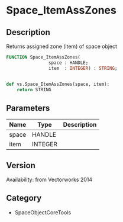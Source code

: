 # Space_ItemAssZones

## Description
Returns assigned zone (item) of space object

```pascal
FUNCTION Space_ItemAssZones(
				space : HANDLE;
				item  : INTEGER) : STRING;
```

```python

def vs.Space_ItemAssZones(space, item):
    return STRING
```

## Parameters
|Name|Type|Description|
|---|---|---|
|space|HANDLE||
|item|INTEGER||

## Version
Availability: from Vectorworks 2014
## Category
* SpaceObjectCoreTools

